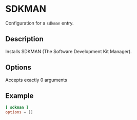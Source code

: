 # SDKMAN

Configuration for a `sdkman` entry.

## Description

Installs SDKMAN (The Software Development Kit Manager).

## Options

Accepts exactly 0 arguments

## Example

```toml
[ sdkman ]
options = []
```
